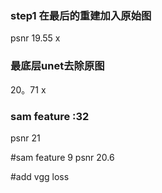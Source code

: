 ### step1 在最后的重建加入原始图  
psnr 19.55 x


### 最底层unet去除原图 
20。71 x

### sam feature :32  
psnr 21

#sam feature 9
psnr 20.6


#add vgg loss